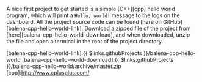 A nice first project to get started is a simple [C++][cpp] hello world program, which will print a `Hello, world!` message to the logs on the dashboard. All the project source code can be found [here on GitHub][balena-cpp-hello-world-link]. Download a zipped file of the project from [here][balena-cpp-hello-world-download], and when downloaded, unzip the file and open a terminal in the root of the project directory.

[balena-cpp-hello-world-link]:{{ $links.githubProjects }}/balena-cpp-hello-world
[balena-cpp-hello-world-download]:{{ $links.githubProjects }}/balena-cpp-hello-world/archive/master.zip
[cpp]:http://www.cplusplus.com/
